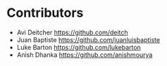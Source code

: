 # Contributors

* Avi Deitcher <https://github.com/deitch>
* Juan Baptiste <https://github.com/juanluisbaptiste>
* Luke Barton <https://github.com/lukebarton>
* Anish Dhanka <https://github.com/anishmourya>
